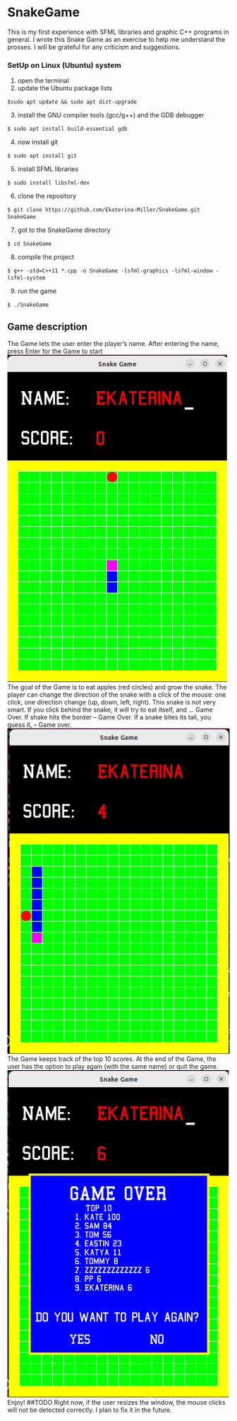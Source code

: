 # SnakeGame
This is my first experience with SFML libraries and graphic C++ programs in general. I wrote this Snake Game as an exercise to help me understand the prosses. I will be grateful for any criticism and suggestions. 


### SetUp on Linux (Ubuntu) system
1. open the terminal
2. update the Ubuntu package lists 
```
$sudo apt update && sudo apt dist-upgrade
```
3. install the GNU compiler tools (gcc/g++) and the GDB debugger
```
$ sudo apt install build-essential gdb
```
4. now install git
```
$ sudo apt install git
```
5. install SFML libraries
```
$ sudo install libsfml-dev
```
6. clone the repository
```
$ git clone https://github.com/Ekaterina-Miller/SnakeGame.git SnakeGame
```
7. got to the SnakeGame directory
```
$ cd SnakeGame
```
8. compile the project
```
$ g++ -std=C++11 *.cpp -o SnakeGame -lsfml-graphics -lsfml-window -lsfml-system
```
9. run the game
```
$ ./SnakeGame
```


## Game description
The Game lets the user enter the player’s name. After entering the name, press Enter for the Game to start
![Enter Name](assets/snake_game_name.png)
The goal of the Game is to eat apples (red circles) and grow the snake. The player can change the direction of the snake with a click of the mouse: one click, one direction change (up, down, left, right). This snake is not very smart. If you click behind the snake, it will try to eat itself, and … Game Over. If shake hits the border – Game Over. If a snake bites its tail, you guess it, – Game over.
![Game](assets/snake_game_game.png)
The Game keeps track of the top 10 scores. At the end of the Game, the user has the option to play again (with the same name) or quit the game.
![Score](assets/snake_game_score.png)
Enjoy!
##TODO
Right now, if the user resizes the window, the mouse clicks will not be detected correctly. I plan to fix it in the future.
